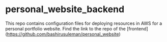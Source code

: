 # personal_website_backend

This repo contains configuration files for deploying resources in AWS for a personal portfolio website. Find the link to the repo of the [frontend] (https://github.com/bashirusuleman/personal_website)
